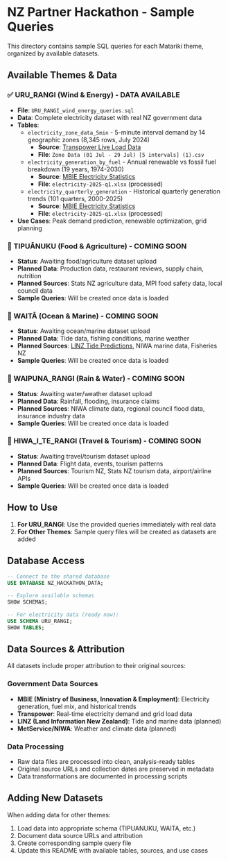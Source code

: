 # NZ Partner Hackathon - Sample Queries

This directory contains sample SQL queries for each Matariki theme, organized by available datasets.

## Available Themes & Data

### ✅ URU_RANGI (Wind & Energy) - **DATA AVAILABLE**
- **File**: `URU_RANGI_wind_energy_queries.sql`
- **Data**: Complete electricity dataset with real NZ government data
- **Tables**: 
  - `electricity_zone_data_5min` - 5-minute interval demand by 14 geographic zones (8,345 rows, July 2024)
    - **Source**: [Transpower Live Load Data](https://www.transpower.co.nz/system-operator/live-system-and-market-data/live-load-data#download)
    - **File**: `Zone Data (01 Jul - 29 Jul) [5 intervals] (1).csv`
  - `electricity_generation_by_fuel` - Annual renewable vs fossil fuel breakdown (19 years, 1974-2030)
    - **Source**: [MBIE Electricity Statistics](https://www.mbie.govt.nz/building-and-energy/energy-and-natural-resources/energy-statistics-and-modelling/energy-statistics/electricity-statistics)
    - **File**: `electricity-2025-q1.xlsx` (processed)
  - `electricity_quarterly_generation` - Historical quarterly generation trends (101 quarters, 2000-2025)
    - **Source**: [MBIE Electricity Statistics](https://www.mbie.govt.nz/building-and-energy/energy-and-natural-resources/energy-statistics-and-modelling/energy-statistics/electricity-statistics)
    - **File**: `electricity-2025-q1.xlsx` (processed)
- **Use Cases**: Peak demand prediction, renewable optimization, grid planning

### 🔄 TIPUĀNUKU (Food & Agriculture) - **COMING SOON**
- **Status**: Awaiting food/agriculture dataset upload
- **Planned Data**: Production data, restaurant reviews, supply chain, nutrition
- **Planned Sources**: Stats NZ agriculture data, MPI food safety data, local council data
- **Sample Queries**: Will be created once data is loaded

### 🔄 WAITĀ (Ocean & Marine) - **COMING SOON**  
- **Status**: Awaiting ocean/marine dataset upload
- **Planned Data**: Tide data, fishing conditions, marine weather
- **Planned Sources**: [LINZ Tide Predictions](https://www.linz.govt.nz/products-services/tides-and-tidal-streams/tide-predictions), NIWA marine data, Fisheries NZ
- **Sample Queries**: Will be created once data is loaded

### 🔄 WAIPUNA_RANGI (Rain & Water) - **COMING SOON**
- **Status**: Awaiting water/weather dataset upload  
- **Planned Data**: Rainfall, flooding, insurance claims
- **Planned Sources**: NIWA climate data, regional council flood data, insurance industry data
- **Sample Queries**: Will be created once data is loaded

### 🔄 HIWA_I_TE_RANGI (Travel & Tourism) - **COMING SOON**
- **Status**: Awaiting travel/tourism dataset upload
- **Planned Data**: Flight data, events, tourism patterns
- **Planned Sources**: Tourism NZ, Stats NZ tourism data, airport/airline APIs
- **Sample Queries**: Will be created once data is loaded

## How to Use

1. **For URU_RANGI**: Use the provided queries immediately with real data
2. **For Other Themes**: Sample query files will be created as datasets are added

## Database Access

```sql
-- Connect to the shared database
USE DATABASE NZ_HACKATHON_DATA;

-- Explore available schemas
SHOW SCHEMAS;

-- For electricity data (ready now):
USE SCHEMA URU_RANGI;
SHOW TABLES;
```

## Data Sources & Attribution

All datasets include proper attribution to their original sources:

### Government Data Sources
- **MBIE (Ministry of Business, Innovation & Employment)**: Electricity generation, fuel mix, and historical trends
- **Transpower**: Real-time electricity demand and grid load data
- **LINZ (Land Information New Zealand)**: Tide and marine data (planned)
- **MetService/NIWA**: Weather and climate data (planned)

### Data Processing
- Raw data files are processed into clean, analysis-ready tables
- Original source URLs and collection dates are preserved in metadata
- Data transformations are documented in processing scripts

## Adding New Datasets

When adding data for other themes:
1. Load data into appropriate schema (TIPUANUKU, WAITA, etc.)
2. Document data source URLs and attribution
3. Create corresponding sample query file
4. Update this README with available tables, sources, and use cases